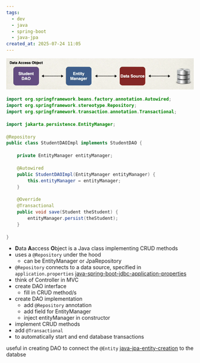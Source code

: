 ```yaml
---
tags:
  - dev
  - java
  - spring-boot
  - java-jpa
created_at: 2025-07-24 11:05
---
```

![](../../attachments/Pasted%20image%2020250724093859.png)
```java
import org.springframework.beans.factory.annotation.Autowired;
import org.springframework.stereotype.Repository;
import org.springframework.transaction.annotation.Transactional;

import jakarta.persistence.EntityManager;

@Repository
public class StudentDAOImpl implements StudentDAO {

	private EntityManager entityManager;

	@Autowired
	public StudentDAOImpl(EntityManager entityManager) {
		this.entityManager = entityManager;
	}

	@Override
	@Transactional
	public void save(Student theStudent) {
		entityManager.persist(theStudent);
	}

}

```
- **D**ata **A**access **O**bject is a Java class implementing CRUD methods
- uses a `@Repository` under the hood
	- can be EntityManager or JpaRepository
- `@Repository` connects to a data source, specified in `application.properties` [java-spring-boot-jdbc-application-properties](spring/java-spring-boot-jdbc-application-properties.md)
- think of Controller in MVC
- create DAO interface
	- fill in CRUD method/s
- create DAO implementation
	- add `@Repository` annotation
	- add field for EntityManager
	- inject entityManager in constructor
- implement CRUD methods
- add `@Transactional`
 - to automatically start and end database transactions

useful in creating DAO to connect the `@Entity` [java-jpa-entity-creation](java-jpa-entity-creation.md) to the databse